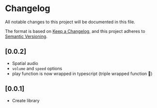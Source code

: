 # Changelog

All notable changes to this project will be documented in this file.

The format is based on [Keep a Changelog](https://keepachangelog.com/en/1.0.0/), and this project adheres to [Semantic Versioning](https://semver.org/spec/v2.0.0.html).

## [0.0.2]

- Spatial audio
- `volume` and `speed` options
- play function is now wrapped in typescript (triple wrapped function 🤪)

## [0.0.1]

- Create library
